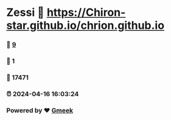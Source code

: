 # Zessi :link: https://Chiron-star.github.io/chrion.github.io 
### :page_facing_up: [9](https://Chiron-star.github.io/chrion.github.io/tag.html) 
### :speech_balloon: 1 
### :hibiscus: 17471 
### :alarm_clock: 2024-04-16 16:03:24 
### Powered by :heart: [Gmeek](https://github.com/Meekdai/Gmeek)
